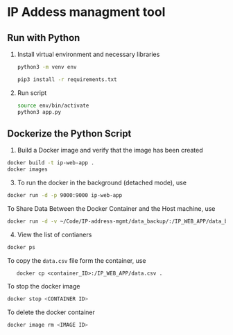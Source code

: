 # **IP Addess managment tool**

## Run with Python

1. Install virtual environment and necessary libraries

   ```bash
   python3 -m venv env
   ```

   ```bash
   pip3 install -r requirements.txt
   ```
2. Run script

   ```bash
   source env/bin/activate
   python3 app.py
   ```

## Dockerize the Python Script

1. Build a Docker image and verify that the image has been created

```bash
docker build -t ip-web-app .
docker images
```

3. To run the docker in the background (detached mode), use
```bash
docker run -d -p 9000:9000 ip-web-app
```
To Share Data Between the Docker Container and the Host machine, use
```bash
docker run -d -v ~/Code/IP-address-mgmt/data_backup/:/IP_WEB_APP/data_backup -p 9000:9000 ip-web-app
```

4. View the list of contianers

```bash
docker ps
```
To copy the `data.csv` file form the container, use
```
   docker cp <container_ID>:/IP_WEB_APP/data.csv .
```

To stop the docker image
```bash
docker stop <CONTAINER ID>
```
To delete the docker container
```bash
docker image rm <IMAGE ID>
```